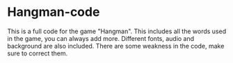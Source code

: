# Hangman-code
This is a full code for the game "Hangman".
This includes all the words used in the game, you can always add more.
Different fonts, audio and background are also included.
There are some weakness in the code, make sure to correct them.

